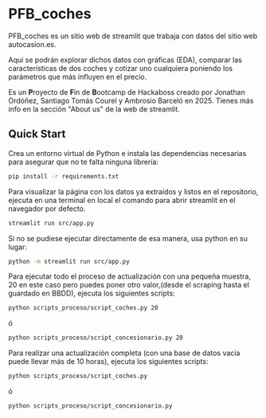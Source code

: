 # PFB_coches

PFB_coches es un sitio web de streamlit que trabaja con datos del sitio web autocasion.es.

Aquí se podrán explorar dichos datos con gráficas (EDA), comparar las características de dos coches y cotizar uno cualquiera poniendo los parámetros que más influyen en el precio.

Es un **P**royecto de **F**in de **B**ootcamp de Hackaboss creado por Jonathan Ordóñez, Santiago Tomás Courel y Ambrosio Barceló en 2025. Tienes más info en la sección "About us" de la web de streamlit.

## Quick Start
Crea un entorno virtual de Python e instala las dependencias necesarias para asegurar que no te falta ninguna librería:
```bash
pip install -r requirements.txt
```

Para visualizar la página con los datos ya extraídos y listos en el repositorio, ejecuta en una terminal en local el comando para abrir streamlit en el navegador por defecto.
```bash
streamlit run src/app.py
```

Si no se pudiese ejecutar directamente de esa manera, usa python en su lugar:
```bash
python -m streamlit run src/app.py
```

Para ejecutar todo el proceso de actualización con una pequeña muestra, 20 en este caso pero puedes poner otro valor,(desde el scraping hasta el guardado en BBDD), ejecuta los siguientes scripts:
```bash
python scripts_proceso/script_coches.py 20
```
ó
```bash
python scripts_proceso/script_concesionario.py 20
```

Para realizar una actualización completa (con una base de datos vacía puede llevar más de 10 horas), ejecuta los siguientes scripts:
```bash
python scripts_proceso/script_coches.py
```
ó
```bash
python scripts_proceso/script_concesionario.py
```
